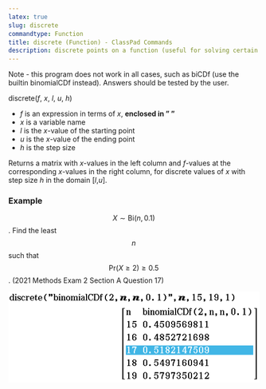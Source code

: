 ```yaml
---
latex: true
slug: discrete
commandtype: Function
title: discrete (Function) - ClassPad Commands
description: discrete points on a function (useful for solving certain binomial distribution questions)
---
```


Note - this program does not work in all cases, such as biCDf (use the builtin binomialCDf instead). Answers should be tested by the user.

discrete(*f*, *x*, *l*, *u*, *h*)

- *f* is an expression in terms of *x*, **enclosed in ” ”**
- *x* is a variable name
- *l* is the *x*-value of the starting point
- *u* is the *x*-value of the ending point
- *h* is the step size

Returns a matrix with *x*-values in the left column and *f*-values at the corresponding *x*-values in the right column, for discrete values of *x* with step size *h* in the domain [*l*,*u*].

### Example

$$ X \sim \mathrm{Bi}(n, 0.1) $$. Find the least $$ n $$ such that $$ \mathrm{Pr}(X \geq 2) \geq 0.5 $$. (2021 Methods Exam 2 Section A Question 17)

![discrete("binomialCDf(2, n, n, 0.1)", n, 15, 19, 1)](/files/discrete.png)